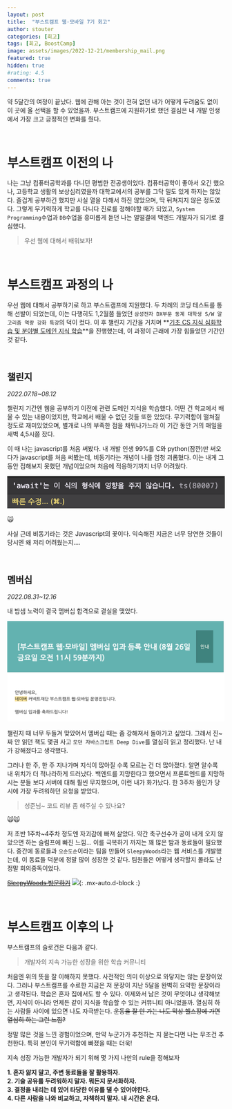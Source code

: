 ```yaml
---
layout: post
title:  "부스트캠프 웹·모바일 7기 회고"
author: stouter
categories: [회고]
tags: [회고, BoostCamp]
image: assets/images/2022-12-21/membership_mail.png
featured: true
hidden: true
#rating: 4.5
comments: true
---
```


약 5달간의 여정이 끝났다. 웹에 관해 아는 것이 전혀 없던 내가 어떻게 두려움도 없이 이 곳에 올 선택을 할 수 있었을까. 부스트캠프에 지원하기로 했던 결심은 내 개발 인생에서 가장 크고 긍정적인 변화를 줬다.

<br>

# 부스트캠프 이전의 나

나는 그냥 컴퓨터공학과를 다니던 평범한 전공생이었다. 컴퓨터공학이 좋아서 오긴 했으나, 고등학교 생활의 보상심리였을까 대학교에서의 공부를 그닥 밀도 있게 하지는 않았다. 즐겁게 공부하긴 했지만 사실 열을 다해서 하진 않았으며, 딱 뒤쳐지지 않은 정도였다. 그렇게 무기력하게 학교를 다니다 진로를 정해야할 때가 되었고, `System Programming`수업과 `DB`수업을 흥미롭게 듣던 나는 얼떨결에 백엔드 개발자가 되기로 결심했다.

> 우선 웹에 대해서 배워보자!

<br>

# 부스트캠프 과정의 나

우선 웹에 대해서 공부하기로 하고 부스트캠프에 지원했다. 두 차례의 코딩 테스트를 통해 선발이 되었는데, 이는 다행히도 1,2월쯤 들었던 `삼성전자 DX부문 동계 대학생 S/W 알고리즘 역량 강화 특강`의 덕이 컸다. 이 후 챌린지 기간을 거치며 **<u>기초 CS 지식 심화학습 및 분야별 도메인 지식 학습</u>**을 진행했는데, 이 과정이 근래에 가장 힘들었던 기간인 것 같다.

<br>

## 챌린지

_2022.07.18~08.12_

챌린지 기간엔 웹을 공부하기 이전에 관련 도메인 지식을 학습했다. 어떤 건 학교에서 배울 수 있는 내용이었지만, 학교에서 배울 수 없던 것들 또한 있었다. 무기력함이 떨쳐질 정도로 재미있었으며, 별개로 나의 부족한 점을 채워나가느라 이 기간 동안 거의 매일을 새벽 4,5시쯤 잤다.

이 때 나는 javascript를 처음 써봤다. 내 개발 인생 99%를 C와 python(잠깐)만 써오다가 javascript를 처음 써봤는데, 비동기라는 개념이 나를 엄청 괴롭혔다. 이는 내게 그동안 접해보지 못했던 개념이었으며 처음에 적응하기까지 너무 어려웠다.

![await.png](../assets/images/2022-12-21/await.png)

🙀

사실 근데 비동기라는 것은 Javascript의 꽃이다. 익숙해진 지금은 너무 당연한 것들이 당시엔 왜 저리 어려웠는지….

<br>

## 멤버십

_2022.08.31~12.16_

내 밤샘 노력이 결국 멤버십 합격으로 결실을 맺었다.

![membership_mail](../assets/images//2022-12-21/membership_mail.png)

챌린지 때 너무 두들겨 맞았어서 멤버십 때는 좀 강해져서 돌아가고 싶었다. 그래서 진~짜 안 읽던 책도 몇권 사고 `모던 자바스크립트 Deep Dive`를 열심히 읽고 정리했다. 난 내가 강해졌다고 생각했다.

그러나 한 주, 한 주 지나가며 지식이 많아질 수록 모르는 건 더 많아졌다. 알면 알수록 내 위치가 더 적나라하게 드러났다. 백엔드를 지망한다고 했으면서 프론트엔드를 지망하시는 분들 보다 서버에 대해 훨씬 무지했으며, 이런 내가 화가났다. 한 3주차 쯤인가 당시에 가장 두려워하던 요청을 받았다.

> 성준님~ 코드 리뷰 좀 해주실 수 있나요?

🙀🙀

저 초반 1주차~4주차 정도엔 자괴감에 빠져 살았다. 약간 축구선수가 공이 내게 오지 않았으면 하는 슬럼프에 빠진 느낌… 이를 극복하기 까지는 꽤 많은 밤과 동료들이 필요했다. 중간에 동료들과 `오순도순`이라는 팀을 만들어 `SleepyWoods`라는 웹 서비스를 개발했는데, 이 동료들 덕분에 정말 많이 성장한 것 같다. 팀원들은 어떻게 생각할지 몰라도 난 정말 회의중독이었다.

<a href="https://sleepywoods.kr/" target="_blank">~~SleepyWoods 방문하기~~</a>
<img src="https://user-images.githubusercontent.com/97016022/209360047-a8ad308e-dd48-4c64-ba09-084107e442bb.JPG" width=200 />{: .mx-auto.d-block :}

<br>

# 부스트캠프 이후의 나

부스트캠프의 슬로건은 다음과 같다.

> 개발자의 지속 가능한 성장을 위한 학습 커뮤니티

처음엔 위의 뜻을 잘 이해하지 못했다. 사전적인 의미 이상으로 와닿지는 않는 문장이었다. 그러나 부스트캠프를 수료한 지금은 저 문장이 지난 5달을 완벽히 요약한 문장이라고 생각된다. 학습은 혼자 집에서도 할 수 있다. 이제와서 남은 것이 무엇이냐 생각해보면, 지식이 아니라 언제든 같이 지식을 학습할 수 있는 커뮤니티 아니었을까. 열심히 하는 사람들 사이에 있으면 나도 자극받는다. ~~운동을 잘 안 가는 나도 막상 헬스장에 가면 열심히 하는 그런 느낌?~~

정말 많은 것을 느낀 경험이었으며, 만약 누군가가 추천하는 지 묻는다면 나는 무조건 추천한다. 특히 본인이 무기력함에 빠졌을 때는 더욱!

지속 성장 가능한 개발자가 되기 위해 몇 가지 나만의 rule을 정해보자

**1. 혼자 앓지 말고, 주변 동료들을 잘 활용하자.**<br>
**2. 기술 공유를 두려워하지 말자. 뭐든지 문서화하자.**<br>
**3. 결정을 내리는 데 있어 타당한 이유를 댈 수 있어야한다.**<br>
**4. 다른 사람을 나와 비교하고, 자책하지 말자. 내 시간은 온다.**<br>
